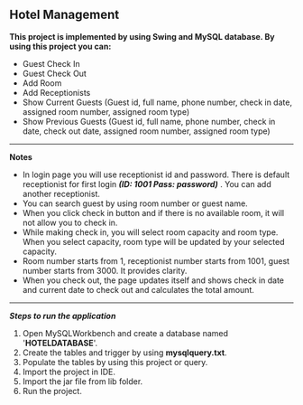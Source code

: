 **Hotel Management**
------------------------------------------------------------------------------------------
**This project is implemented by using Swing and MySQL database. By using this project you can:**
- Guest Check In
- Guest Check Out
- Add Room
- Add Receptionists
- Show Current Guests (Guest id, full name, phone number, check in date, assigned room number, assigned room type)
- Show Previous Guests (Guest id, full name, phone number, check in date, check out date, assigned room number, assigned room type)
------------------------------------------------------------------------------------------
**Notes**
- In login page you will use receptionist id and password. There is default receptionist for first login ***(ID: 1001 Pass: password)*** . You can add another receptionist.
- You can search guest by using room number or guest name.
- When you click check in button and if there is no available room, it will not allow you to check in.
- While making check in, you will select room capacity and room type. When you select capacity, room type will be updated by your selected capacity.
- Room number starts from 1, receptionist number starts from 1001, guest number starts from 3000. It provides clarity.
- When you check out, the page updates itself and shows check in date and current date to check out and calculates the total amount.
------------------------------------------------------------------------------------------
***Steps to run the application***
1. Open MySQLWorkbench and create a database named '**HOTELDATABASE**'.
2. Create the tables and trigger by using **mysqlquery.txt**.
3. Populate the tables by using this project or query.
4. Import the project in IDE.
5. Import the jar file from lib folder.
6. Run the project.
